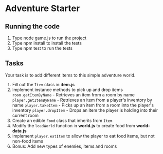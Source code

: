 # Adventure Starter

## Running the code

1. Type node game.js to run the project
2. Type npm install to install the tests
3. Type npm test to run the tests

## Tasks

Your task is to add different items to this simple adventure world.

1. Fill out the `Item` class in __item.js__
2. Implement instance methods to pick up and drop items
    `room.getItemByName` - Retrieves an item from a room by name
    `player.getItemByName` - Retrieves an item from a player's inventory by name
    `player.takeItem` - Picks up an item from a room into the player's inventory
    `player.dropItem` - Drops an item the player is holding into their current room
3. Create an edible `Food` class that inherits from `Item`
4. Modify the `loadWorld` function in __world.js__ to create food from __world-data.js__
5. Implement `player.eatItem` to allow the player to eat food items, but not non-food items
6. Bonus: Add new types of enemies, items and rooms
